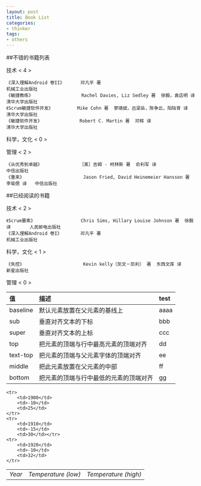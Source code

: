 ```yaml
---
layout: post
title: Book List
categories:
- thinker
tags:
- others
---
```



##不错的书籍列表


技术 < 4 >

	《深入理解Android 卷II》      邓凡平 著                                            机械工业出版社
	《敏捷教练》                  Rachel Davies, Liz Sedley 著  徐毅，袁店明 译        清华大学出版社
	《Scrum敏捷软件开发》         Mike Cohn 著  寥靖斌，吕梁岳，陈争云，阳陆育 译      清华大学出版社
	《敏捷软件开发》              Robert C. Martin 著  邓辉 译                         清华大学出版社


科学，文化 < 0 >


管理 < 2 >

	《从优秀到卓越》              ［美］吉姆 - 柯林斯 著  俞利军 译                     中信出版社
	《重来》                      Jason Fried, David Heinemeier Hansson 著  李瑜偲 译   中信出版社



##已经阅读的书籍

技术 < 2 >

	《Scrum要素》                 Chris Sims, Hillary Louise Johnson 著  徐毅 译       人民邮电出版社
	《深入理解Android 卷I》       邓凡平 著                                            机械工业出版社


科学，文化 < 1 >

	《失控》                      Kevin kelly（凯文－凯利） 著  东西文库 译            新星出版社


管理 < 0 >


值              | 描述                                       | test
:---------------|:-------------------------------------------|:-------------------
baseline        | 默认元素放置在父元素的基线上               | aaaa
sub             | 垂直对齐文本的下标                         | bbb
super           | 垂直对齐文本的上标                         | ccc
top             | 把元素的顶端与行中最高元素的顶端对齐       | dd
text-top        | 把元素的顶端与父元素字体的顶端对齐         | ee
middle          | 把此元素放置在父元素的中部                 | ff
bottom          | 把元素的顶端与行中最低的元素的顶端对齐     | gg


<table class="table table-bordered table-striped table-condensed">
<tbody>
	<tr>
		<td><em>Year</em></td>
		<td><em>Temperature (low)</em></td>
		<td><em>Temperature (high)</em></td>
	</tr>

	<tr>
		<td>1900</td>
		<td>-10</td>
		<td>25</td>
	</tr>
	<tr>
		<td>1910</td>
		<td>-15</td>
		<td>30</td></tr>
	<tr>
		<td>1920</td>
		<td>-10</td>
		<td>32</td>
	</tr>
</tbody>
</table>


